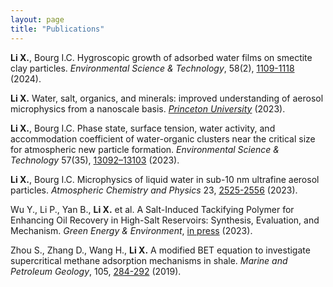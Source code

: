 ```yaml
---
layout: page
title: "Publications"
---
```



**Li X.**, Bourg I.C. Hygroscopic growth of adsorbed water films on smectite clay particles. *Environmental Science & Technology*, 58(2), [1109-1118](https://pubs.acs.org/doi/10.1021/acs.est.3c08253) (2024).


**Li X.** Water, salt, organics, and minerals: improved understanding of aerosol microphysics from a nanoscale basis. [*Princeton University*](https://www.proquest.com/docview/2871492689?pq-origsite=gscholar&fromopenview=true) (2023).

**Li X.**, Bourg I.C. Phase state, surface tension, water activity, and accommodation coefficient of water-organic clusters near the critical size for atmospheric new particle formation. *Environmental Science & Technology* 57(35), [13092–13103](https://doi.org/10.1021/acs.est.2c09627) (2023).

**Li X.**, Bourg I.C. Microphysics of liquid water in sub-10 nm ultrafine aerosol particles. *Atmospheric Chemistry and Physics* 23, [2525-2556](https://doi.org/10.5194/acp-23-2525-2023) (2023).

Wu Y., Li P., Yan B., **Li X.** et al. A Salt-Induced Tackifying Polymer for Enhancing Oil Recovery in High-Salt Reservoirs: Synthesis, Evaluation, and Mechanism. *Green Energy & Environment*, [in press](https://doi.org/10.1016/j.gee.2023.10.006) (2023).

Zhou S., Zhang D., Wang H., **Li X.** A modified BET equation to investigate supercritical methane adsorption mechanisms in shale. *Marine and Petroleum Geology*, 105, [284-292](https://doi.org/10.1016/j.marpetgeo.2019.04.036) (2019).


<!--## In preparation
**Li X.**, Wolf M., et at., Cziczo D., Zhang Y. Quantifying the Effects of Phase State on the Ice Nucleation Abilities of Organic Aerosols. *Environmental Science & Technology*, in prep.

**Li X.**, Zhang S., Ginoux P. A κ-Köhler theory-based parameterization of aerosol activation to cloud droplets. *Geophysical Research Letters*, in prep.-->




